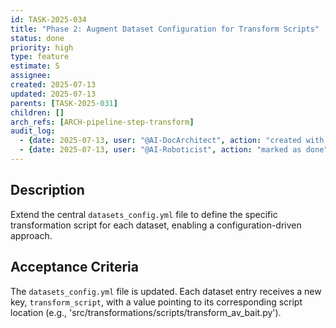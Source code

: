 ```yaml
---
id: TASK-2025-034
title: "Phase 2: Augment Dataset Configuration for Transform Scripts"
status: done
priority: high
type: feature
estimate: S
assignee: 
created: 2025-07-13
updated: 2025-07-13
parents: [TASK-2025-031]
children: []
arch_refs: [ARCH-pipeline-step-transform]
audit_log:
  - {date: 2025-07-13, user: "@AI-DocArchitect", action: "created with status backlog"}
  - {date: 2025-07-13, user: "@AI-Roboticist", action: "marked as done"}
---
```

## Description
Extend the central `datasets_config.yml` file to define the specific transformation script for each dataset, enabling a configuration-driven approach.

## Acceptance Criteria
The `datasets_config.yml` file is updated. Each dataset entry receives a new key, `transform_script`, with a value pointing to its corresponding script location (e.g., 'src/transformations/scripts/transform_av_bait.py'). 